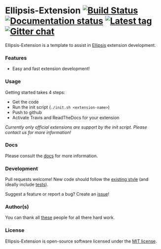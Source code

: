 # Ellipsis-Extension [![Build Status][travis-image]][travis-url] [![Documentation status][docs-image]][docs-url] [![Latest tag][tag-image]][tag-url] [![Gitter chat][gitter-image]][gitter-url]

Ellipsis-Extension is a template to assist in [Ellipsis][ellipsis] extension
development.

### Features
- Easy and fast extension development!

### Usage

Getting started takes 4 steps:

- Get the code
- Run the init script (`./init.sh <extension-name>`)
- Push to github
- Activate Travis and ReadTheDocs for your extension

*Currently only official extensions are support by the init script.*
*Please contact us for more information!*

### Docs
Please consult the [docs][docs-url] for more information.

### Development
Pull requests welcome! New code should follow the [existing style][style-guide]
(and ideally include [tests][bats]).

Suggest a feature or report a bug? Create an [issue][issues]!

### Author(s)
You can thank all [these][contributors] people for all there hard work.

### License
Ellipsis-Extension is open-source software licensed under the [MIT license][mit-license].

[travis-image]: https://img.shields.io/travis/ellipsis/ellipsis-extension.svg
[travis-url]:   https://travis-ci.org/ellipsis/ellipsis-extension
[docs-image]:   https://readthedocs.org/projects/ellipsis/badge/?version=master
[docs-url]:     http://ellipsis.readthedocs.org/en/master/extensions
[tag-image]:    https://img.shields.io/github/tag/ellipsis/ellipsis-extension.svg
[tag-url]:      https://github.com/ellipsis/ellipsis-extension/tags
[gitter-image]: https://badges.gitter.im/ellipsis/ellipsis.svg
[gitter-url]:   https://gitter.im/ellipsis/ellipsis

[ellipsis]:     https://github.com/ellipsis/ellipsis

[style-guide]:  https://google-styleguide.googlecode.com/svn/trunk/shell.xml
[bats]:         https://github.com/sstephenson/bats
[issues]:       http://github.com/ellipsis/ellipsis-extension/issues

[contributors]: https://github.com/ellipsis/ellipsis-extension/graphs/contributors
[mit-license]:  http://opensource.org/licenses/MIT

